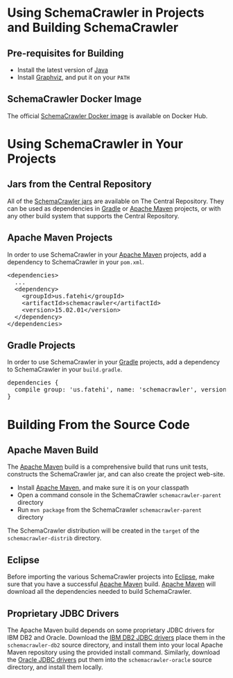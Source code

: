 # Using SchemaCrawler in Projects and Building SchemaCrawler

## Pre-requisites for Building

- Install the latest version of [Java](https://www.java.com/)
- Install [Graphviz], and put it on your `PATH`

## SchemaCrawler Docker Image
The official [SchemaCrawler Docker image] is available on Docker Hub.


# Using SchemaCrawler in Your Projects

## Jars from the Central Repository
All of the [SchemaCrawler jars] are available on The Central Repository. 
They can be used as dependencies in [Gradle] or [Apache Maven] projects, or with any other
build system that supports the Central Repository.

## Apache Maven Projects
In order to use SchemaCrawler in your [Apache Maven] projects, add a dependency to SchemaCrawler in your `pom.xml`.

<div class="source"><pre>
&lt;dependencies&gt;
  ...
  &lt;dependency&gt;
    &lt;groupId&gt;us.fatehi&lt;/groupId&gt;
    &lt;artifactId&gt;schemacrawler&lt;/artifactId&gt;
    &lt;version&gt;15.02.01&lt;/version&gt;
  &lt;/dependency&gt;
&lt;/dependencies&gt;
</pre></div>

## Gradle Projects
In order to use SchemaCrawler in your [Gradle] projects, add a dependency to SchemaCrawler in your `build.gradle`.

<div class="source"><pre>
dependencies {
  compile group: 'us.fatehi', name: 'schemacrawler', version: '15.02.01'
}
</pre></div>


# Building From the Source Code

## Apache Maven Build
The [Apache Maven] build is a comprehensive build that runs unit tests, constructs the 
SchemaCrawler jar, and can also create the project web-site. 

- Install [Apache Maven], and make sure it is on your classpath 
- Open a command console in the SchemaCrawler `schemacrawler-parent` directory
- Run `mvn package` from the SchemaCrawler `schemacrawler-parent` directory

The SchemaCrawler distribution will be created in the `target` of the `schemacrawler-distrib` 
directory.

## Eclipse
Before importing the various SchemaCrawler projects into [Eclipse], make sure that you have a successful [Apache Maven] build. [Apache Maven] will download all the dependencies needed to build SchemaCrawler. 

## Proprietary JDBC Drivers
The Apache Maven build depends on some proprietary JDBC drivers for IBM DB2 and Oracle. 
Download the [IBM DB2 JDBC drivers] place them in the `schemacrawler-db2` source directory, 
and install them into your local Apache Maven repository using the provided install command. 
Similarly, download the [Oracle JDBC drivers] put them into the `schemacrawler-oracle` source 
directory, and install them locally.


[Java]: https://www.java.com/
[Eclipse]: http://www.eclipse.org/downloads/eclipse-packages/
[SchemaCrawler examples]: http://github.com/schemacrawler/SchemaCrawler/releases/
[SchemaCrawler jars]: https://search.maven.org/search?q=g:us.fatehi%20a:schemacrawler* 
[SchemaCrawler Docker image]: https://hub.docker.com/r/schemacrawler/schemacrawler/
[Apache ant]: http://ant.apache.org/
[Gradle]: https://gradle.org/
[Groovy]: http://www.groovy-lang.org/
[Ruby]: http://www.ruby-lang.org/en/
[Python]: https://www.python.org/
[Graphviz]: http://www.graphviz.org/
[Spring Framework]: http://www.springsource.org/spring-framework
[Apache Velocity]: http://velocity.apache.org/
[Apache Maven]: http://maven.apache.org/
[m2e Maven Integration for Eclipse]: http://eclipse.org/m2e/
[IBM DB2 JDBC drivers]: http://www-306.ibm.com/software/data/db2/express/download.html
[Oracle JDBC drivers]: http://www.oracle.com/technetwork/database/enterprise-edition/jdbc-112010-090769.html
[Clover]: http://www.atlassian.com/software/clover/
[how-tos]: how-to.html
